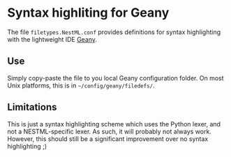 Syntax highliting for Geany
===========================

The file ``filetypes.NestML.conf`` provides definitions for syntax highlighting with the lightweight IDE [Geany](https://www.geany.org/).

Use
---

Simply copy-paste the file to you local Geany configuration folder. On most Unix platforms, this is in ``~/config/geany/filedefs/``.

Limitations
-----------

This is just a syntax highlighting scheme which uses the Python lexer, and not a NESTML-specific lexer. As such, it will probably not always work.
However, this should still be a significant improvement over no syntax highlighting ;)
